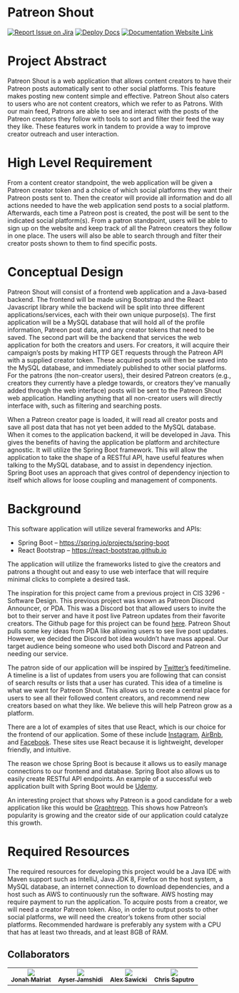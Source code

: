 # Patreon Shout
[![Report Issue on Jira](https://img.shields.io/badge/Report%20Issues-Jira-0052CC?style=flat&logo=jira-software)](https://temple-cis-projects-in-cs.atlassian.net/jira/software/c/projects/PS/issues)
[![Deploy Docs](https://github.com/Capstone-Projects-2022-Fall/project-patreon-shout/actions/workflows/deploy.yml/badge.svg)](https://github.com/Capstone-Projects-2022-Fall/project-patreon-shout/actions/workflows/deploy.yml)
[![Documentation Website Link](https://img.shields.io/badge/-Documentation%20Website-brightgreen)](https://capstone-projects-2022-fall.github.io/project-patreon-shout/)


# Project Abstract

Patreon Shout is a web application that allows content creators to have their Patreon posts automatically sent to other social platforms. This feature makes posting new content simple and effective. Patreon Shout also caters to users who are not content creators, which we refer to as Patrons. With our main feed, Patrons are able to see and interact with the posts of the Patreon creators they follow with tools to sort and filter their feed the way they like. These features work in tandem to provide a way to improve creator outreach and user interaction.

# High Level Requirement

From a content creator standpoint, the web application will be given a Patreon creator token and a choice of which social platforms they want their Patreon posts sent to. Then the creator will provide all information and do all actions needed to have the web application send posts to a social platform. Afterwards, each time a Patreon post is created, the post will be sent to the indicated social platform(s). 
From a patron standpoint, users will be able to sign up on the website and keep track of all the Patreon creators they follow in one place. The users will also be able to search through and filter their creator posts shown to them to find specific posts.

# Conceptual Design

Patreon Shout will consist of a frontend web application and a Java-based backend. The frontend will be made using Bootstrap and the React Javascript library while the backend will be split into three different applications/services, each with their own unique purpose(s). 
The first application will be a MySQL database that will hold all of the profile information, Patreon post data, and any creator tokens that need to be saved.
The second part will be the backend that services the web application for both the creators and users. For creators, it will acquire their campaign’s posts by making HTTP GET requests through the Patreon API with a supplied creator token.  These acquired posts will then be saved into the MySQL database, and immediately published to other social platforms. For the patrons (the non-creator users), their desired Patreon creators (e.g., creators they currently have a pledge towards, or creators they’ve manually added through the web interface) posts will be sent to the Patreon Shout web application. Handling anything that all non-creator users will directly interface with, such as filtering and searching posts.

When a Patreon creator page is loaded, it will read all creator posts and save all post data that has not yet been added to the MySQL database.
When it comes to the application backend, it will be developed in Java. This gives the benefits of having the application be platform and architecture agnostic. It will utilize the Spring Boot framework. This will allow the application to take the shape of a RESTful API, have useful features when talking to the MySQL database, and to assist in dependency injection. Spring Boot uses an approach that gives control of dependency injection to itself which allows for loose coupling and management of components.

# Background

This software application will utilize several frameworks and APIs:  
- Spring Boot – https://spring.io/projects/spring-boot  
- React Bootstrap – https://react-bootstrap.github.io  
  
The application will utilize the frameworks listed to give the creators and patrons a thought out and easy to use web interface that will require minimal clicks to complete a desired task.

The inspiration for this project came from a previous project in CIS 3296 - Software Design. This previous project was known as Patreon Discord Announcer, or PDA. This was a Discord bot that allowed users to invite the bot to their server and have it post live Patreon updates from their favorite creators. The Github page for this project can be found [here](https://github.com/apsawicki/patreon-discord-announcer/tree/version2). Patreon Shout pulls some key ideas from PDA like allowing users to see live post updates. However, we decided the Discord bot idea wouldn’t have mass appeal. Our target audience being someone who used both Discord and Patreon and needing our service.

The patron side of our application will be inspired by [Twitter’s](https://twitter.com/?lang=en) feed/timeline. A timeline is a list of updates from users you are following that can consist of search results or lists that a user has curated. This idea of a timeline is what we want for Patreon Shout. This allows us to create a central place for users to see all their followed content creators, and recommend new creators based on what they like. We believe this will help Patreon grow as a platform.

There are a lot of examples of sites that use React, which is our choice for the frontend of our application. Some of these include [Instagram](https://www.instagram.com/), [AirBnb](https://www.airbnb.com/), and [Facebook](https://www.facebook.com/). These sites use React because it is lightweight, developer friendly, and intuitive.

The reason we chose Spring Boot is because it allows us to easily manage connections to our frontend and database. Spring Boot also allows us to easily create RESTful API endpoints. An example of a successful web application built with Spring Boot would be [Udemy](https://www.udemy.com/).

An interesting project that shows why Patreon is a good candidate for a web application like this would be [Graphtreon](https://graphtreon.com/patreon-stats). This shows how Patreon’s popularity is growing and the creator side of our application could catalyze this growth.

# Required Resources

The required resources for developing this project would be a Java IDE with Maven support such as IntelliJ, Java JDK 8, Firefox on the host system, a MySQL database, an internet connection to download dependencies, and a host such as AWS to continuously run the software. AWS hosting may require payment to run the application. To acquire posts from a creator, we will need a creator Patreon token. Also, in order to output posts to other social platforms, we will need the creator’s tokens from other social platforms. Recommended hardware is preferably any system with a CPU that has at least two threads, and at least 8GB of RAM.


## Collaborators

[//]: # ( readme: collaborators -start )
<table>
<tr>
    <td align="center">
        <a href="https://github.com/Jsmalriat">
            <img src="https://avatars.githubusercontent.com/u/53412105?s=100&v=4"/>
            <br />
            <sub><b>Jonah Malriat</b></sub>
        </a>
    </td>
    <td align="center">
        <a href="https://github.com/AyserJamshidi">
            <img src="https://avatars.githubusercontent.com/u/1430409?s=100&v=4"/>
            <br />
            <sub><b>Ayser Jamshidi</b></sub>
        </a>
    </td>
    <td align="center">
        <a href="https://github.com/apsawicki">
            <img src="https://avatars.githubusercontent.com/u/29709311?s=100&v=4"/>
            <br />
            <sub><b>Alex Sawicki</b></sub>
        </a>
    </td>
    <td align="center">
        <a href="https://github.com/csaputro">
            <img src="https://avatars.githubusercontent.com/u/89764190?s=100&v=4"/>
            <br />
            <sub><b>Chris Saputro</b></sub>
        </a>
    </td>
    
</tr>
</table>

[//]: # ( readme: collaborators -end )
